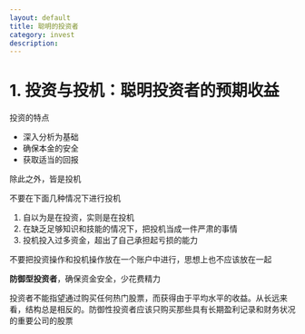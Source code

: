 ```yaml
---
layout: default
title: 聪明的投资者
category: invest
description: 
---
```


# 1. 投资与投机：聪明投资者的预期收益
投资的特点
* 深入分析为基础
* 确保本金的安全
* 获取适当的回报

除此之外，皆是投机

不要在下面几种情况下进行投机

1. 自以为是在投资，实则是在投机
2. 在缺乏足够知识和技能的情况下，把投机当成一件严肃的事情
3. 投机投入过多资金，超出了自己承担起亏损的能力

不要把投资操作和投机操作放在一个账户中进行，思想上也不应该放在一起

**防御型投资者**，确保资金安全，少花费精力

投资者不能指望通过购买任何热门股票，而获得由于平均水平的收益。从长远来看，结构总是相反的。防御性投资者应该只购买那些具有长期盈利记录和财务状况的重要公司的股票

